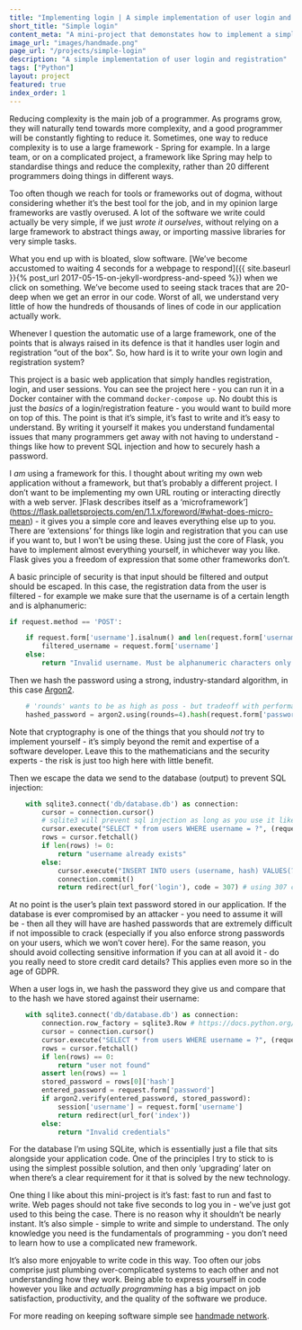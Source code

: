 ```yaml
---
title: "Implementing login | A simple implementation of user login and registration"
short_title: "Simple login"
content_meta: "A mini-project that demonstates how to implement a simple login and registration feature"
image_url: "images/handmade.png"
page_url: "/projects/simple-login"
description: "A simple implementation of user login and registration"
tags: ["Python"]
layout: project
featured: true
index_order: 1
---
```



Reducing complexity is the main job of a programmer. As programs grow, they will naturally tend towards more complexity, and a good programmer will be constantly fighting to reduce it. Sometimes, one way to reduce complexity is to use a large framework - Spring for example. In a large team, or on a complicated project, a framework like Spring may help to standardise things and reduce the complexity, rather than 20 different programmers doing things in different ways. 

Too often though we reach for tools or frameworks out of dogma, without considering whether it’s the best tool for the job, and in my opinion large frameworks are vastly overused. A lot of the software we write could actually be very simple, if we just _wrote it ourselves_, without relying on a large framework to abstract things away, or importing massive libraries for very simple tasks. 

What you end up with is bloated, slow software. [We’ve become accustomed to waiting 4 seconds for a webpage to respond]({{ site.baseurl }}{% post_url 2017-05-15-on-jekyll-wordpress-and-speed %}) when we click on something. We’ve become used to seeing stack traces that are 20-deep when we get an error in our code. Worst of all, we understand very little of how the hundreds of thousands of lines of code in our application actually work.

Whenever I question the automatic use of a large framework, one of the points that is always raised in its defence is that it handles user login and registration “out of the box”. So, how hard is it to write your own login and registration system?

This project is a basic web application that simply handles registration, login, and user sessions. You can see the project here - you can run it in a Docker container with the command `docker-compose up`. No doubt this is just the _basics_ of a login/registration feature - you would want to build more on top of this. The point is that it’s simple, it’s fast to write and it’s easy to understand. By writing it yourself it makes you understand fundamental issues that many programmers get away with not having to understand - things like how to prevent SQL injection and how to securely hash a password.

I _am_ using a framework for this. I thought about writing my own web application without a framework, but that’s probably a different project. I don’t want to be implementing my own URL routing or interacting directly with a web server. ]Flask describes itself as a ‘microframework’](https://flask.palletsprojects.com/en/1.1.x/foreword/#what-does-micro-mean) - it gives you a simple core and leaves everything else up to you. There are ‘extensions’ for things like login and registration that you can use if you want to, but I won’t be using these. Using just the core of Flask, you have to implement almost everything yourself, in whichever way you like. Flask gives you a freedom of expression that some other frameworks don’t.

A basic principle of security is that input should be filtered and output should be escaped. In this case, the registration data from the user is filtered - for example we make sure that the username is of a certain length and is alphanumeric:

```python
if request.method == 'POST':

    if request.form['username'].isalnum() and len(request.form['username']) < 50: # arbitrary len necessary?
        filtered_username = request.form['username']
    else:
        return "Invalid username. Must be alphanumeric characters only and less than 50 characters"

```

Then we hash the password using a strong, industry-standard algorithm, in this case [Argon2](https://security.stackexchange.com/questions/193351/in-2018-what-is-the-recommended-hash-to-store-passwords-bcrypt-scrypt-argon2). 

```python
    # 'rounds' wants to be as high as poss - but tradeoff with performance
	hashed_password = argon2.using(rounds=4).hash(request.form['password'])
```

Note that cryptography is one of the things that you should _not_ try to implement yourself - it’s simply beyond the remit and expertise of a software developer. Leave this to the mathematicians and the security experts - the risk is just too high here with little benefit.

Then we escape the data we send to the database (output) to prevent SQL injection:

```python
    with sqlite3.connect('db/database.db') as connection:
        cursor = connection.cursor()
        # sqlite3 will prevent sql injection as long as you use it like this (i.e. not using python's standard string placeholders)
        cursor.execute("SELECT * from users WHERE username = ?", (request.form['username'],))
        rows = cursor.fetchall()
        if len(rows) != 0:
            return "username already exists"
        else:
            cursor.execute("INSERT INTO users (username, hash) VALUES(?, ?)", (filtered_username, hashed_password))
            connection.commit()		
            return redirect(url_for('login'), code = 307) # using 307 calls /login with POST
```

At no point is the user’s plain text password stored in our application. If the database is ever compromised by an attacker - you need to assume it will be - then all they will have are hashed passwords that are extremely difficult if not impossible to crack (especially if you also enforce strong passwords on your users, which we won’t cover here). For the same reason, you should avoid collecting sensitive information if you can at all avoid it - do you really need to store credit card details? This applies even more so in the age of GDPR.

When a user logs in, we hash the password they give us and compare that to the hash we have stored against their username:

```python
    with sqlite3.connect('db/database.db') as connection:
        connection.row_factory = sqlite3.Row # https://docs.python.org/3/library/sqlite3.html#accessing-columns-by-name-instead-of-by-index
        cursor = connection.cursor()
        cursor.execute("SELECT * from users WHERE username = ?", (request.form['username'],))
        rows = cursor.fetchall()
        if len(rows) == 0:
            return "user not found"
        assert len(rows) == 1
        stored_password = rows[0]['hash']
        entered_password = request.form['password']
        if argon2.verify(entered_password, stored_password):
            session['username'] = request.form['username']
            return redirect(url_for('index'))
        else:
            return "Invalid credentials"
```

For the database I’m using SQLite, which is essentially just a file that sits alongside your application code. One of the principles I try to stick to is using the simplest possible solution, and then only ‘upgrading’ later on when there’s a clear requirement for it that is solved by the new technology. 

One thing I like about this mini-project is it’s fast: fast to run and fast to write. Web pages should not take five seconds to log you in - we’ve just got used to this being the case. There is no reason why it shouldn’t be nearly instant. It’s also simple - simple to write and simple to understand. The only knowledge you need is the fundamentals of programming - you don’t need to learn how to use a complicated new framework.

It’s also more enjoyable to write code in this way.  Too often our jobs comprise just plumbing over-complicated systems to each other and not understanding how they work. Being able to express yourself in code however you like and _actually programming_ has a big impact on job satisfaction, productivity, and the quality of the software we produce.

For more reading on keeping software simple see [handmade network](https://handmade.network/manifesto).

